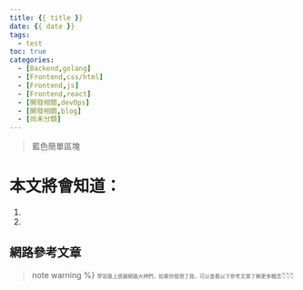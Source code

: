 ```yaml
---
title: {{ title }}
date: {{ date }}
tags:
  - test
toc: true
categories:
  - [Backend,golang]
  - [Frontend,css/html]
  - [Frontend,js]
  - [Frontend,react]
  - [開發相關,devOps]
  - [開發相關,blog]
  - [尚未分類]
---
```



>藍色簡單區塊 

# 本文將會知道：
  1. 
  2. 

<!--more-->

## 網路參考文章
>note warning %} <span style="font-size: 9px;">
學習路上感謝網路大神們，如果你發現了我，可以查看以下參考文章了解更多概念👇👇👇</span>